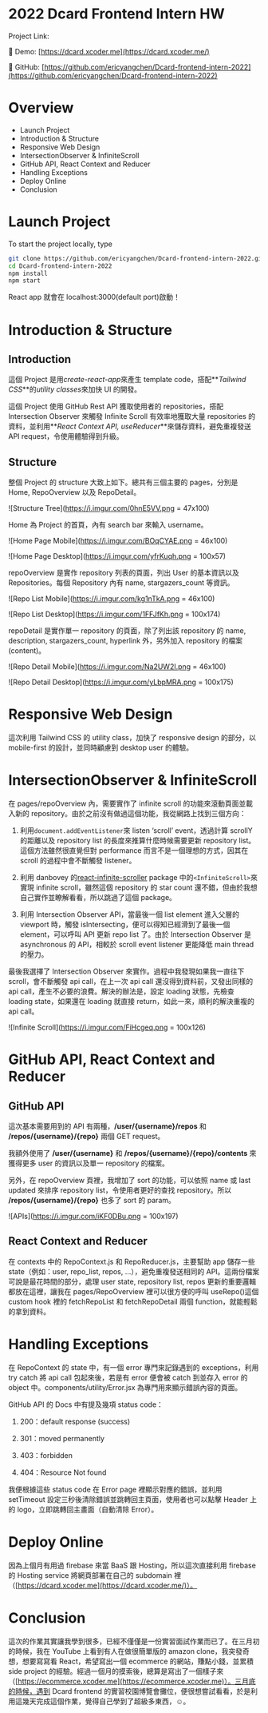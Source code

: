 # 2022 Dcard Frontend Intern HW

Project Link:

🔗 Demo: [https://dcard.xcoder.me](https://dcard.xcoder.me/)

🔗 GitHub: [https://github.com/ericyangchen/Dcard-frontend-intern-2022](https://github.com/ericyangchen/Dcard-frontend-intern-2022)

# Overview

- Launch Project
- Introduction & Structure
- Responsive Web Design
- IntersectionObserver & InfiniteScroll
- GitHub API, React Context and Reducer
- Handling Exceptions
- Deploy Online
- Conclusion

# Launch Project

To start the project locally, type

```bash
git clone https://github.com/ericyangchen/Dcard-frontend-intern-2022.git
cd Dcard-frontend-intern-2022
npm install
npm start
```

React app 就會在 localhost:3000(default port)啟動！

# Introduction & Structure

## Introduction

這個 Project 是用*create-react-app*來產生 template code，搭配**_Tailwind CSS_**的*utility classes*來加快 UI 的開發。

這個 Project 使用 GitHub Rest API 獲取使用者的 repositories，搭配 Intersection Observer 來觸發 Infinite Scroll 有效率地獲取大量 repositories 的資料，並利用**_React Context API, useReducer_**來儲存資料，避免重複發送 API request，令使用體驗得到升級。

## Structure

整個 Project 的 structure 大致上如下。總共有三個主要的 pages，分別是 Home, RepoOverview 以及 RepoDetail。

![Structure Tree](https://i.imgur.com/0hnE5VV.png = 47x100)

Home 為 Project 的首頁，內有 search bar 來輸入 username。

![Home Page Mobile](https://i.imgur.com/BOqCYAE.png = 46x100)

![Home Page Desktop](https://i.imgur.com/yfrKuqh.png = 100x57)

repoOverview 是實作 repository 列表的頁面，列出 User 的基本資訊以及 Repositories。每個 Repository 內有 name, stargazers_count 等資訊。

![Repo List Mobile](https://i.imgur.com/kg1nTkA.png = 46x100)

![Repo List Desktop](https://i.imgur.com/1FFJfKh.png = 100x174)

repoDetail 是實作單一 repository 的頁面，除了列出該 repository 的 name, description, stargazers_count, hyperlink 外，另外加入 repository 的檔案(content)。

![Repo Detail Mobile](https://i.imgur.com/Na2UW2I.png = 46x100)

![Repo Detail Desktop](https://i.imgur.com/yLbpMRA.png = 100x175)

# Responsive Web Design

這次利用 Tailwind CSS 的 utility class，加快了 responsive design 的部分，以 mobile-first 的設計，並同時顧慮到 desktop user 的體驗。

# IntersectionObserver & InfiniteScroll

在 pages/repoOverview 內，需要實作了 infinite scroll 的功能來滾動頁面並載入新的 repository。由於之前沒有做過這個功能，我從網路上找到三個方向：

1. 利用`document.addEventListener`來 listen ‘scroll’ event，透過計算 scrollY 的距離以及 repository list 的長度來推算什麼時候需要更新 repository list。這個方法雖然很直覺但對 performance 而言不是一個理想的方式，因其在 scroll 的過程中會不斷觸發 listener。

2. 利用 danbovey 的[react-infinite-scrolle](https://github.com/danbovey/react-infinite-scroller)[r](https://github.com/ankeetmaini/react-infinite-scroll-component) package 中的`<InfiniteScroll>`來實現 infinite scroll，雖然這個 repository 的 star count 還不錯，但由於我想自己實作並瞭解看看，所以跳過了這個 package。

3. 利用 Intersection Observer API，當最後一個 list element 進入父層的 viewport 時，觸發 isIntersecting，便可以得知已經滑到了最後一個 element，可以呼叫 API 更新 repo list 了。由於 Intersection Observer 是 asynchronous 的 API，相較於 scroll event listener 更能降低 main thread 的壓力。

最後我選擇了 Intersection Observer 來實作。過程中我發現如果我一直往下 scroll，會不斷觸發 api call，在上一次 api call 還沒得到資料前，又發出同樣的 api call，產生不必要的浪費。解決的辦法是，設定 loading 狀態，先檢查 loading state，如果還在 loading 就直接 return，如此一來，順利的解決重複的 api call。

![Infinite Scroll](https://i.imgur.com/FiHcgeq.png = 100x126)

# GitHub API, React Context and Reducer

## GitHub API

這次基本需要用到的 API 有兩種，**/user/{username}/repos** 和 **/repos/{username}/{repo}** 兩個 GET request。

我額外使用了 **/user/{username}** 和 **/repos/{username}/{repo}/contents** 來獲得更多 user 的資訊以及單一 repository 的檔案。

另外，在 repoOverview 頁裡，我增加了 sort 的功能，可以依照 name 或 last updated 來排序 repository list，令使用者更好的查找 repository。所以 **/repos/{username}/{repo}** 也多了 sort 的 param。

![APIs](https://i.imgur.com/iKF0DBu.png = 100x197)

## React Context and Reducer

在 contexts 中的 RepoContext.js 和 RepoReducer.js，主要幫助 app 儲存一些 state（例如：user, repo_list, repos, ...），避免重複發送相同的 API。這兩份檔案可說是最花時間的部分，處理 user state, repository list, repos 更新的重要邏輯都放在這裡，讓我在 pages/RepoOverview 裡可以很方便的呼叫 useRepo()這個 custom hook 裡的 fetchRepoList 和 fetchRepoDetail 兩個 function，就能輕鬆的拿到資料。

# Handling Exceptions

在 RepoContext 的 state 中，有一個 error 專門來記錄遇到的 exceptions，利用 try catch 將 api call 包起來後，若是有 error 便會被 catch 到並存入 error 的 object 中。components/utility/Error.jsx 為專門用來顯示錯誤內容的頁面。

GitHub API 的 Docs 中有提及幾項 status code：

1. 200：default response (success)

2. 301：moved permanently

3. 403：forbidden

4. 404：Resource Not found

我便根據這些 status code 在 Error page 裡顯示對應的錯誤，並利用 setTimeout 設定三秒後清除錯誤並跳轉回主頁面，使用者也可以點擊 Header 上的 logo，立即跳轉回主畫面（自動清除 Error）。

# Deploy Online

因為上個月有用過 firebase 來當 BaaS 跟 Hosting，所以這次直接利用 firebase 的 Hosting service 將網頁部署在自己的 subdomain 裡（[https://dcard.xcoder.me](https://dcard.xcoder.me/)）。

# Conclusion

這次的作業其實讓我學到很多，已經不僅僅是一份實習面試作業而已了。在三月初的時候，我在 YouTube 上看到有人在做很簡單版的 amazon clone，我突發奇想，想要寫寫看 React，希望寫出一個 ecommerce 的網站，賺點小錢，並累積 side project 的經驗。經過一個月的摸索後，總算是寫出了一個樣子來（[https://ecommerce.xcoder.me](https://ecommerce.xcoder.me)）。三月底的時候，遇到 Dcard frontend 的實習校園博覽會攤位，便很想嘗試看看，於是利用這幾天完成這個作業，覺得自己學到了超級多東西，☺️。
